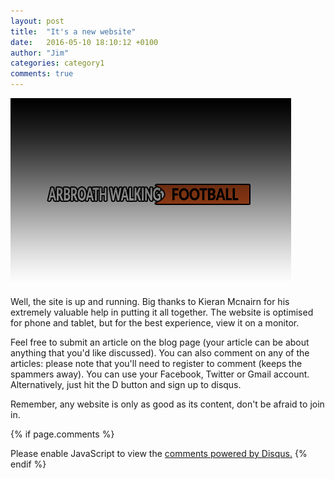 ```yaml
---
layout: post
title:  "It's a new website"
date:   2016-05-10 18:10:12 +0100
author: "Jim"
categories: category1
comments: true
---
```


![New site](/assets/ns.jpg)


Well, the site is up and running. Big thanks to Kieran Mcnairn for his extremely valuable help in putting it all together. <!--more--> The website is optimised for phone and tablet, but for the best experience, view it on a monitor. 

Feel free to submit an article on the blog page (your article can be about anything that you'd like discussed). 
You can also comment on any of the articles: please note that you'll need to register to comment (keeps the spammers away). You can use your Facebook, Twitter or Gmail account. Alternatively, just hit the D button and sign up to disqus. 

Remember, any website is only as good as its content, don't be afraid to join in. 

{% if page.comments %}
<div id="disqus_thread"></div>
<script>
    /**
     *  RECOMMENDED CONFIGURATION VARIABLES: EDIT AND UNCOMMENT THE SECTION BELOW TO INSERT DYNAMIC VALUES FROM YOUR PLATFORM OR CMS.
     *  LEARN WHY DEFINING THESE VARIABLES IS IMPORTANT: https://disqus.com/admin/universalcode/#configuration-variables
     */
    /*
    var disqus_config = function () {
        this.page.url = index.html;  // Replace PAGE_URL with your page's canonical URL variable
        this.page.identifier = PAGE_IDENTIFIER; // Replace PAGE_IDENTIFIER with your page's unique identifier variable
    };
    */
    (function() {  // DON'T EDIT BELOW THIS LINE
        var d = document, s = d.createElement('script');
        
        s.src = '//arbroathwalkingfootball.disqus.com/embed.js';
        
        s.setAttribute('data-timestamp', +new Date());
        (d.head || d.body).appendChild(s);
    })();
</script>
<noscript>Please enable JavaScript to view the <a href="https://disqus.com/?ref_noscript" rel="nofollow">comments powered by Disqus.</a></noscript>
{% endif %} 
